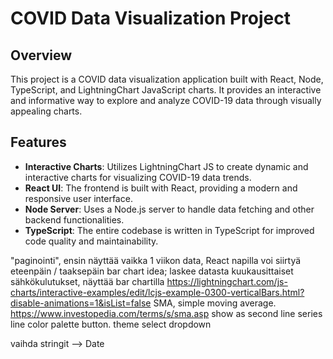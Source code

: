 # COVID Data Visualization Project

## Overview

This project is a COVID data visualization application built with React, Node, TypeScript, and LightningChart JavaScript charts. It provides an interactive and informative way to explore and analyze COVID-19 data through visually appealing charts.

## Features

- **Interactive Charts**: Utilizes LightningChart JS to create dynamic and interactive charts for visualizing COVID-19 data trends.
- **React UI**: The frontend is built with React, providing a modern and responsive user interface.
- **Node Server**: Uses a Node.js server to handle data fetching and other backend functionalities.
- **TypeScript**: The entire codebase is written in TypeScript for improved code quality and maintainability.

"paginointi", ensin näyttää vaikka 1 viikon data, React napilla voi siirtyä eteenpäin / taaksepäin
bar chart idea; laskee datasta kuukausittaiset sähkökulutukset, näyttää bar chartilla https://lightningchart.com/js-charts/interactive-examples/edit/lcjs-example-0300-verticalBars.html?disable-animations=1&isList=false
SMA, simple moving average. https://www.investopedia.com/terms/s/sma.asp show as second line series
line color palette button.
theme select dropdown

vaihda stringit --> Date
